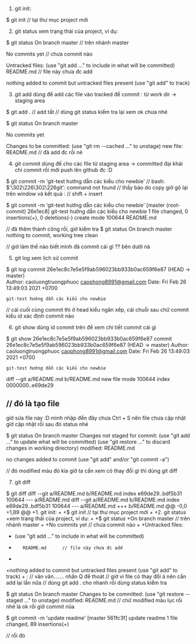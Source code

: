 1. git init:

$ git init // tại thư mục project mới

2. git status
xem trạng thái của project, ví dụ: 

$ git status
On branch master // trên nhánh master

No commits yet // chưa commit nào

Untracked files:
  (use "git add <file>..." to include in what will be committed)
        README.md 	// file này chưa đc add
 
nothing added to commit but untracked files present (use "git add" to track)

3. git add
dùng để add các file vào tracked để commit : từ work dir -> staging area 

$ git add . // add tất
// dùng git status kiểm tra lại xem ok chưa nhé

$ git status
On branch master

No commits yet

Changes to be committed:
  (use "git rm --cached <file>..." to unstage)
        new file:   README.md 	// đã add đc rồi nè

4. git commit
dùng để cho các file từ staging area -> committed đại khái chỉ commit rồi mới push lên github đc :D

$ git commit -m 'git-test hướng dẫn các kiểu cho newbie'
// bash: $'\302\226\302\226git': command not found // thấy bảo do copy giờ gõ lại trên window
và kết quả : // shift + insert

$ git commit -m 'git-test hướng dẫn các kiểu cho newbie'
[master (root-commit) 26e1ec8] git-test hướng dẫn các kiểu cho newbie
 1 file changed, 0 insertions(+), 0 deletions(-)
 create mode 100644 README.md

// đã thêm thành công rồi, giờ kiểm tra
$ git status
On branch master
nothing to commit, working tree clean

// giờ làm thế nào biết mình đã commit cái gì ?? bên dưới nà

5. git log
xem lịch sử commit

$ git log
commit 26e1ec8c7e5e5f9ab596023bb933b0ac659f6e87 (HEAD -> master)  
Author: caoluongtruongphuoc <caophong8991@gmail.com>
Date:   Fri Feb 26 13:49:03 2021 +0700

    git-test hướng dẫn các kiểu cho newbie

// cái cuối cùng commit thì ở head kiểu ngăn xếp, cái chuỗi  sau chữ commit kiểu id xác định commit nào

6. git show
dùng id commit trên để xem chi tiết commit cái gì 

$ git show 26e1ec8c7e5e5f9ab596023bb933b0ac659f6e87
commit 26e1ec8c7e5e5f9ab596023bb933b0ac659f6e87 (HEAD -> master)
Author: caoluongtruongphuoc <caophong8991@gmail.com>
Date:   Fri Feb 26 13:49:03 2021 +0700

    git-test hướng dẫn các kiểu cho newbie

diff --git a/README.md b/README.md
new file mode 100644
index 0000000..e69de29

// đó là tạo file 
----------------------------------------------------------
giờ sửa file này :D mình nhập đến đây chưa Ctrl + S nên file chưa cập nhật
giờ cập nhật rồi sau đó status nhé 

$ git status
On branch master
Changes not staged for commit:
  (use "git add <file>..." to update what will be committed)
  (use "git restore <file>..." to discard changes in working directory)
        modified:   README.md

no changes added to commit (use "git add" and/or "git commit -a")

// đó modified màu đỏ kìa giờ ta cần xem có thay đổi gì thì dùng git diff

7. git diff

$ git diff
diff --git a/README.md b/README.md
index e69de29..bdf5b31 100644
--- a/README.md
diff --git a/README.md b/README.md
index e69de29..bdf5b31 100644
--- a/README.md
+++ b/README.md
@@ -0,0 +1,89 @@
+1. git init:
+
+$ git init // tại thư mục project mới
+
+2. git status
+xem trạng thái của project, ví dụ:
+
+$ git status
+On branch master // trên nhánh master
+
+No commits yet // chưa commit nào
+
+Untracked files:
+  (use "git add <file>..." to include in what will be committed)
+        README.md      // file này chưa đc add
+
+nothing added to commit but untracked files present (use "git add" to track)
+
:
// vân vân....... nhấn Q để thoát
// giờ vì file có thay đổi á nên cần add lại lần nữa
// dùng git add . cho nhanh rồi dùng status kiểm tra

$ git status
On branch master
Changes to be committed:
  (use "git restore --staged <file>..." to unstage)
        modified:   README.md
// chữ modified màu lục rồi nhé là ok rồi  giờ commit nũa
 
$ git commit -m 'update readme'
[master 561fc3f] update readme
 1 file changed, 89 insertions(+)

// rồi đó






